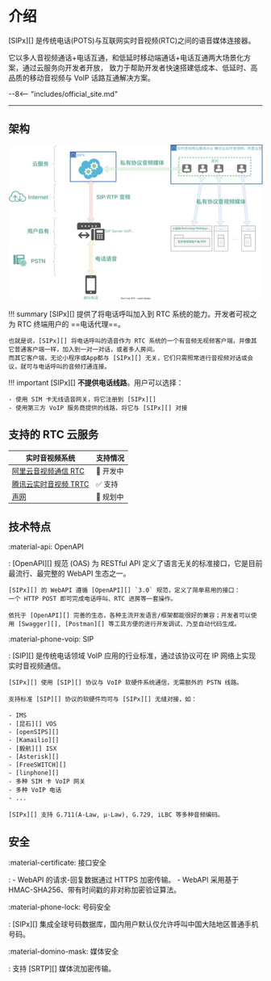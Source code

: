# 介绍

[SIPx][] 是传统电话(POTS)与互联网实时音视频(RTC)之间的语音媒体连接器。

它以多人音视频通话+电话互通，和低延时移动端通话+电话互通两大场景化方案，通过云服务向开发者开放， 致力于帮助开发者快速搭建低成本、低延时、高品质的移动音视频与 VoIP 话路互通解决方案。

--8<-- "includes/official_site.md"

---

## 架构

![media path](images/media_path.svg)

!!! summary
    [SIPx][] 提供了将电话呼叫加入到 RTC 系统的能力。开发者可视之为 RTC 终端用户的 ==电话代理==。

    也就是说，[SIPx][] 将电话呼叫的语音作为 RTC 系统的一个有音频无视频客户端，并像其它普通客户端一样，加入到一对一对话，或者多人房间。
    而其它客户端，无论小程序或App都与 [SIPx][] 无关，它们只需照常进行音视频对话或会议，就可与电话呼叫的音频打通连接。

!!! important
    [SIPx][] **不提供电话线路**。用户可以选择：

    - 使用 SIM 卡无线语音网关，将它注册到 [SIPx][]
    - 使用第三方 VoIP 服务商提供的线路，将它与 [SIPx][] 对接

## 支持的 RTC 云服务

<!-- markdownlint-disable line-length no-empty-links -->
|                         实时音视频系统                          |        支持情况         |
| --------------------------------------------------------------- | ----------------------- |
| [阿里云音视频通信 RTC](https://www.aliyun.com/product/rtc)      | :construction: 开发中   |
| [腾讯云实时音视频 TRTC](https://cloud.tencent.com/product/trtc) | :white_check_mark: 支持 |
| [声网](https://www.agora.io/)                                   | :calendar: 规划中       |
<!-- markdownlint-enable -->

## 技术特点

:material-api: OpenAPI

:   [OpenAPI][] 规范 (OAS) 为 RESTful API 定义了语言无关的标准接口，它是目前最流行、最完整的 WebAPI 生态之一。

    [SIPx][] 的 WebAPI 遵循 [OpenAPI][] `3.0` 规范，定义了简单易用的接口：
    一个 HTTP POST 即可完成电话呼叫、RTC 进房等一套操作。

    依托于 [OpenAPI][] 完善的生态，各种主流开发语言/框架都能很好的兼容；开发者可以使用 [Swagger][], [Postman][] 等工具方便的进行开发调试、乃至自动代码生成。

:material-phone-voip: SIP

:   [SIP][] 是传统电话领域 VoIP 应用的行业标准，通过该协议可在 IP 网络上实现实时音视频通信。

    [SIPx][] 使用 [SIP][] 协议与 VoIP 软硬件系统通信，无需额外的 PSTN 线路。

    支持标准 [SIP][] 协议的软硬件均可与 [SIPx][] 无缝对接，如：

    - IMS
    - [昆石][] VOS
    - [openSIPS][]
    - [Kamailio][]
    - [毅航][] ISX
    - [Asterisk][]
    - [FreeSWITCH][]
    - [linphone][]
    - 多种 SIM 卡 VoIP 网关
    - 多种 VoIP 电话
    - ...

    [SIPx][] 支持 G.711(A-Law, μ-Law), G.729, iLBC 等多种音频编码。

## 安全

:material-certificate: 接口安全

:   - WebAPI 的请求-回复数据通过 HTTPS 加密传输。
    - WebAPI 采用基于 HMAC-SHA256、带有时间戳的非对称加密验证算法。

:material-phone-lock: 号码安全

:   [SIPx][] 集成全球号码数据库，国内用户默认仅允许呼叫中国大陆地区普通手机号码。

:material-domino-mask: 媒体安全

:   支持 [SRTP][] 媒体流加密传输。
